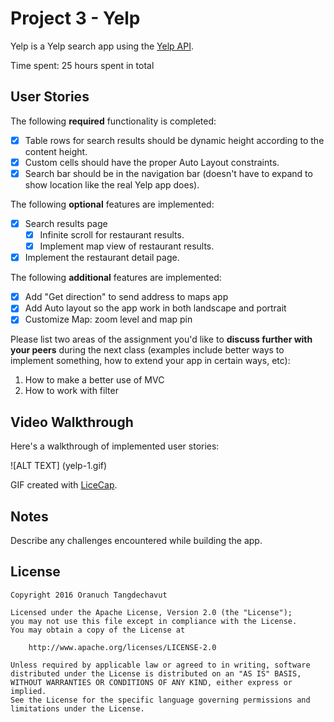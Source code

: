 # Project 3 - Yelp

Yelp is a Yelp search app using the [Yelp API](http://www.yelp.com/developers/documentation/v2/search_api).

Time spent: 25 hours spent in total

## User Stories

The following **required** functionality is completed:

- [x] Table rows for search results should be dynamic height according to the content height.
- [x] Custom cells should have the proper Auto Layout constraints.
- [x] Search bar should be in the navigation bar (doesn't have to expand to show location like the real Yelp app does).

The following **optional** features are implemented:

- [x] Search results page
   - [x] Infinite scroll for restaurant results.
   - [x] Implement map view of restaurant results.
- [x] Implement the restaurant detail page.

The following **additional** features are implemented:

- [x] Add "Get direction" to send address to maps app
- [x] Add Auto layout so the app work in both landscape and portrait
- [x] Customize Map: zoom level and map pin

Please list two areas of the assignment you'd like to **discuss further with your peers** during the next class (examples include better ways to implement something, how to extend your app in certain ways, etc):

1. How to make a better use of MVC 
2. How to work with filter

## Video Walkthrough 

Here's a walkthrough of implemented user stories:

![ALT TEXT] (yelp-1.gif)

GIF created with [LiceCap](http://www.cockos.com/licecap/).

## Notes

Describe any challenges encountered while building the app.

## License

    Copyright 2016 Oranuch Tangdechavut

    Licensed under the Apache License, Version 2.0 (the "License");
    you may not use this file except in compliance with the License.
    You may obtain a copy of the License at

        http://www.apache.org/licenses/LICENSE-2.0

    Unless required by applicable law or agreed to in writing, software
    distributed under the License is distributed on an "AS IS" BASIS,
    WITHOUT WARRANTIES OR CONDITIONS OF ANY KIND, either express or implied.
    See the License for the specific language governing permissions and
    limitations under the License.
